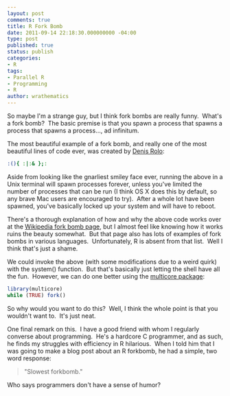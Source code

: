 ```yaml
---
layout: post
comments: true
title: R Fork Bomb
date: 2011-09-14 22:18:30.000000000 -04:00
type: post
published: true
status: publish
categories:
- R
tags:
- Parallel R
- Programming
- R
author: wrathematics
---
```



So maybe I'm a strange guy, but I think fork bombs are really funny. 
What's a fork bomb?  The basic premise is that you spawn a process that
spawns a process that spawns a process..., ad infinitum.

The most beautiful example of a fork bomb, and really one of the most
beautiful lines of code ever, was created by [Denis
Rolo](https://secure.wikimedia.org/wikipedia/en/wiki/Jaromil):

```bash
:(){ :|:& };:
```

Aside from looking like the gnarliest smiley face ever, running the
above in a Unix terminal will spawn processes forever, unless you've
limited the number of processes that can be run (I think OS X does this
by default, so any brave Mac users are encouraged to try).  After a
whole lot have been spawned, you've basically locked up your system and
will have to reboot.

There's a thorough explanation of how and why the above code works over
at the [Wikipedia fork bomb
page](https://secure.wikimedia.org/wikipedia/en/wiki/Fork_bomb#Examples),
but I almost feel like knowing how it works ruins the beauty somewhat. 
But that page also has lots of examples of fork bombs in various
languages.  Unfortunately, R is absent from that list.  Well I think
that's just a shame.

We could invoke the above (with some modifications due to a weird quirk)
with the system() function.  But that's basically just letting the shell
have all the fun.  However, we can do one better using the [multicore
package](http://cran.r-project.org/web/packages/multicore/index.html):

```R
library(multicore)
while (TRUE) fork()
```

So why would you want to do this?  Well, I think the whole point is that
you wouldn't want to.  It's just neat.

One final remark on this.  I have a good friend with whom I regularly
converse about programming.  He's a hardcore C programmer, and as such,
he finds my struggles with efficiency in R hilarious.  When I told him
that I was going to make a blog post about an R forkbomb, he had a
simple, two word response:

> "Slowest forkbomb."

Who says programmers don't have a sense of humor?

